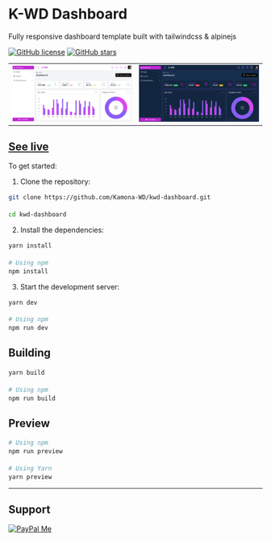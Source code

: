 # K-WD Dashboard

Fully responsive dashboard template built with tailwindcss & alpinejs

[![GitHub license](https://img.shields.io/github/license/Kamona-WD/kwd-dashboard)](https://github.com/Kamona-WD/starter-dashboard-layout/blob/main/License.md)
[![GitHub stars](https://img.shields.io/github/stars/Kamona-WD/kwd-dashboard)](https://github.com/Kamona-WD/kwd-dashboard/stargazers)

|     |     |
| --- | --- |
| ![Showcase light](screens/light.png) | ![Showcase dark](screens/dark.png) |

## [See live](https://kamona-wd.github.io/kwd-dashboard/)

To get started:

1. Clone the repository:

```bash
git clone https://github.com/Kamona-WD/kwd-dashboard.git

cd kwd-dashboard
```

2. Install the dependencies:

```bash
yarn install

# Using npm
npm install
```

3. Start the development server:

```bash
yarn dev

# Using npm
npm run dev
```

## Building

```bash
yarn build

# Using npm
npm run build
```

## Preview

```bash
# Using npm
npm run preview

# Using Yarn
yarn preview
```

---

## Support

[![PayPal Me](https://www.paypalobjects.com/en_US/i/btn/btn_donateCC_LG.gif)](https://www.paypal.me/Akamel721/)
